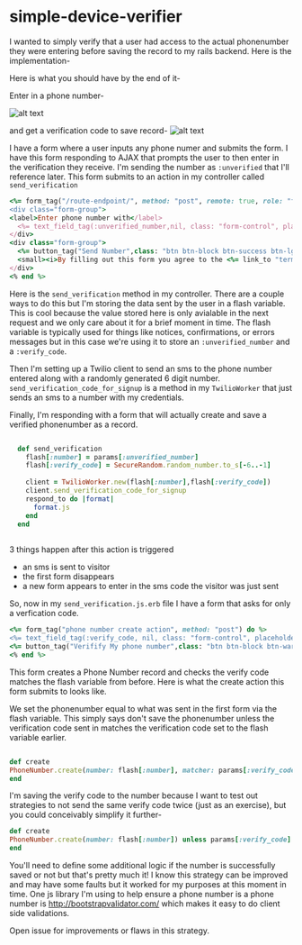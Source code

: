 simple-device-verifier
======================

I wanted to simply verify that a user had access to the actual phonenumber they were entering before saving the record to my rails backend. Here is the implementation-

Here is what you should have by the end of it-

Enter in a phone number-

![alt text](http://fat.gfycat.com/LegitimateEvenFoal.gif "enter number")

and get a verification code to save record-
![alt text](http://fat.gfycat.com/ReflectingTheseAfricanparadiseflycatcher.gif "enter number")

I have a form where a user inputs any phone numer and submits the form. I have this form responding to AJAX that prompts the user to then enter in the verification they receive. I'm sending the number as `:unverified` that I'll reference later. This form submits to an action in my controller called `send_verification`

```ruby
<%= form_tag("/route-endpoint/", method: "post", remote: true, role: "form", id: "phonenumberForm") do %>
<div class="form-group">
<label>Enter phone number with</label>
  <%= text_field_tag(:unverified_number,nil, class: "form-control", placeholder: "ex: +14151234567", data: {"bv-phone-message" => true} )%>
</div>
<div class="form-group">
  <%= button_tag("Send Number",class: "btn btn-block btn-success btn-lg") %>
  <small><i>By filling out this form you agree to the <%= link_to "terms", terms_path %></i></small>
</div> 
<% end %> 
```

Here is the `send_verification` method in my controller. There are a couple ways to do this but I'm storing the data sent by the user in a flash variable. This is cool because the value stored here is only avialable in the next request and we only care about it for a brief moment in time.
The flash variable is typically used for things like notices, confirmations, or errors messages but in this case we're using it to store an `:unverified_number` and a `:verify_code`.

Then I'm setting up a Twilio client to send an sms to the phone number entered along with a randomly generated 6 digit number. `send_verification_code_for_signup` is a method in my `TwilioWorker` that just sends an sms to a number with my credentials. 

Finally, I'm responding with a form that will actually create and save a verified phonenumber as a record. 

```ruby

  def send_verification
    flash[:number] = params[:unverified_number]
    flash[:verify_code] = SecureRandom.random_number.to_s[-6..-1]
    
    client = TwilioWorker.new(flash[:number],flash[:verify_code])
    client.send_verification_code_for_signup    
    respond_to do |format|
      format.js
    end
  end
  
```
3 things happen after this action is triggered
- an sms is sent to visitor
- the first form disappears
- a new form appears to enter in the sms code the visitor was just sent


So, now in my `send_verification.js.erb` file I have a form that asks for only a verfication code. 

```ruby
<%= form_tag("phone number create action", method: "post") do %>
<%= text_field_tag(:verify_code, nil, class: "form-control", placeholder: "ex: 85666")%>
<%= button_tag("Verifify My phone number",class: "btn btn-block btn-warning btn-lg") %>
<% end %>
```

This form creates a Phone Number record and checks the verify code matches the flash variable from before. Here is what the create action this form submits to looks like. 

We set the phonenumber equal to what was sent in the first form via the flash variable. This simply says don't save the phonenumber unless the verification code sent in matches the verification code set to the flash variable earlier. 

```ruby

def create
PhoneNumber.create(number: flash[:number], matcher: params[:verify_code]) unless params[:verify_code] != flash[:verify_code]    
end

```

I'm saving the verify code to the number because I want to test out strategies to not send the same verify code twice (just as an exercise), but you could conceivably simplify it further- 

```ruby
def create
PhoneNumber.create(number: flash[:number]) unless params[:verify_code] != flash[:verify_code]    
end
```

You'll need to define some additional logic if the number is successfully saved or not but that's pretty much it! I know this strategy can be improved and may have some faults but it worked for my purposes at this moment in time. One js library I'm using to help ensure a phone number is a phone number is http://bootstrapvalidator.com/ which makes it easy to do client side validations. 

Open issue for improvements or flaws in this strategy. 
